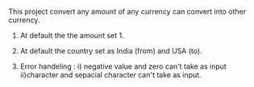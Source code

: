 This project convert any amount of any currency can convert into other currency.

1. At default the the amount set 1.

2. At default the country set as India (from) and USA (to).

3. Error handeling : i) negative value and zero can't take as input <br>
                     ii)character and sepacial character can't take as input.

   
